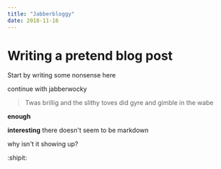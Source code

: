 ```yaml
---
title: "Jabberbloggy"
date: 2018-11-16
---
```


# Writing a pretend blog post

Start by writing some nonsense here

continue with jabberwocky 

> Twas brillig and the slithy toves did gyre and gimble in the wabe

**enough**

__interesting__ there doesn't seem to be markdown

why isn't it showing up?

:shipit:
